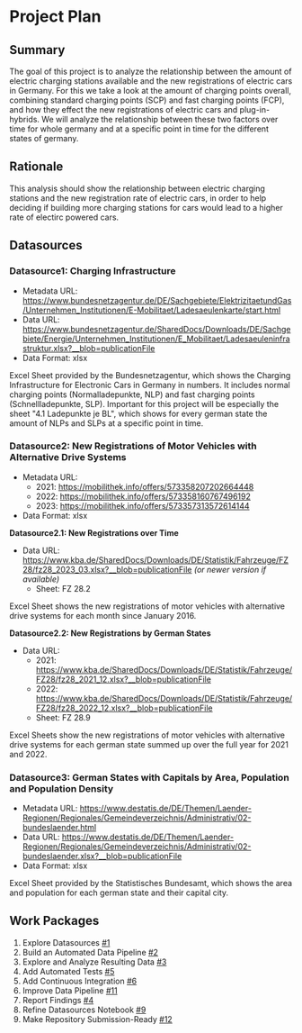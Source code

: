 # Project Plan

## Summary

<!-- Describe your data science project in max. 5 sentences. -->
The goal of this project is to analyze the relationship between the amount of electric charging stations available and the new registrations of electric cars in Germany.
For this we take a look at the amount of charging points overall, combining standard charging points (SCP) and fast charging points (FCP), and how they effect the new registrations of electric cars and plug-in-hybrids.
We will analyze the relationship between these two factors over time for whole germany and at a specific point in time for the different states of germany.

## Rationale

<!-- Outline the impact of the analysis, e.g. which pains it solves. -->
This analysis should show the relationship between electric charging stations and the new registration rate of electric cars, in order to help deciding if building more charging stations for cars would lead to a higher rate of electirc powered cars.

## Datasources

<!-- Describe each datasources you plan to use in a section. Use the prefic "DatasourceX" where X is the id of the datasource. -->

### Datasource1: Charging Infrastructure
* Metadata URL: https://www.bundesnetzagentur.de/DE/Sachgebiete/ElektrizitaetundGas/Unternehmen_Institutionen/E-Mobilitaet/Ladesaeulenkarte/start.html
* Data URL: https://www.bundesnetzagentur.de/SharedDocs/Downloads/DE/Sachgebiete/Energie/Unternehmen_Institutionen/E_Mobilitaet/Ladesaeuleninfrastruktur.xlsx?__blob=publicationFile
* Data Format: xlsx

Excel Sheet provided by the Bundesnetzagentur, which shows the Charging Infrastructure for Electronic Cars in Germany in numbers. 
It includes normal charging points (Normalladepunkte, NLP) and fast charging points (Schnellladepunkte, SLP).
Important for this project will be especially the sheet "4.1 Ladepunkte je BL", which shows for every german state the amount of NLPs and SLPs at a specific point in time.

### Datasource2: New Registrations of Motor Vehicles with Alternative Drive Systems
* Metadata URL: 
    * 2021: https://mobilithek.info/offers/573358207202664448
    * 2022: https://mobilithek.info/offers/573358160767496192
    * 2023: https://mobilithek.info/offers/573357313572614144
* Data Format: xlsx

**Datasource2.1: New Registrations over Time**
* Data URL: https://www.kba.de/SharedDocs/Downloads/DE/Statistik/Fahrzeuge/FZ28/fz28_2023_03.xlsx?__blob=publicationFile _(or newer version if available)_
    * Sheet: FZ 28.2

Excel Sheet shows the new registrations of motor vehicles with alternative drive systems for each month since January 2016.

**Datasource2.2: New Registrations by German States**
* Data URL:
    * 2021: https://www.kba.de/SharedDocs/Downloads/DE/Statistik/Fahrzeuge/FZ28/fz28_2021_12.xlsx?__blob=publicationFile
    * 2022: https://www.kba.de/SharedDocs/Downloads/DE/Statistik/Fahrzeuge/FZ28/fz28_2022_12.xlsx?__blob=publicationFile
    * Sheet: FZ 28.9

Excel Sheets show the new registrations of motor vehicles with alternative drive systems for each german state summed up over the full year for 2021 and 2022.



### Datasource3: German States with Capitals by Area, Population and Population Density
* Metadata URL: https://www.destatis.de/DE/Themen/Laender-Regionen/Regionales/Gemeindeverzeichnis/Administrativ/02-bundeslaender.html
* Data URL: https://www.destatis.de/DE/Themen/Laender-Regionen/Regionales/Gemeindeverzeichnis/Administrativ/02-bundeslaender.xlsx?__blob=publicationFile
* Data Format: xlsx

Excel Sheet provided by the Statistisches Bundesamt, which shows the area and population for each german state and their capital city.

## Work Packages

<!-- List of work packages ordered sequentially, each pointing to an issue with more details. -->

1. Explore Datasources [#1](https://github.com/nmarkert/amse/issues/1)
2. Build an Automated Data Pipeline [#2](https://github.com/nmarkert/amse/issues/2)
3. Explore and Analyze Resulting Data [#3](https://github.com/nmarkert/amse/issues/3)
4. Add Automated Tests [#5](https://github.com/nmarkert/amse/issues/5)
5. Add Continuous Integration [#6](https://github.com/nmarkert/amse/issues/6)
6. Improve Data Pipeline [#11](https://github.com/nmarkert/amse/issues/11)
7. Report Findings [#4](https://github.com/nmarkert/amse/issues/4)
8. Refine Datasources Notebook [#9](https://github.com/nmarkert/amse/issues/9)
9. Make Repository Submission-Ready [#12](https://github.com/nmarkert/amse/issues/12) 
